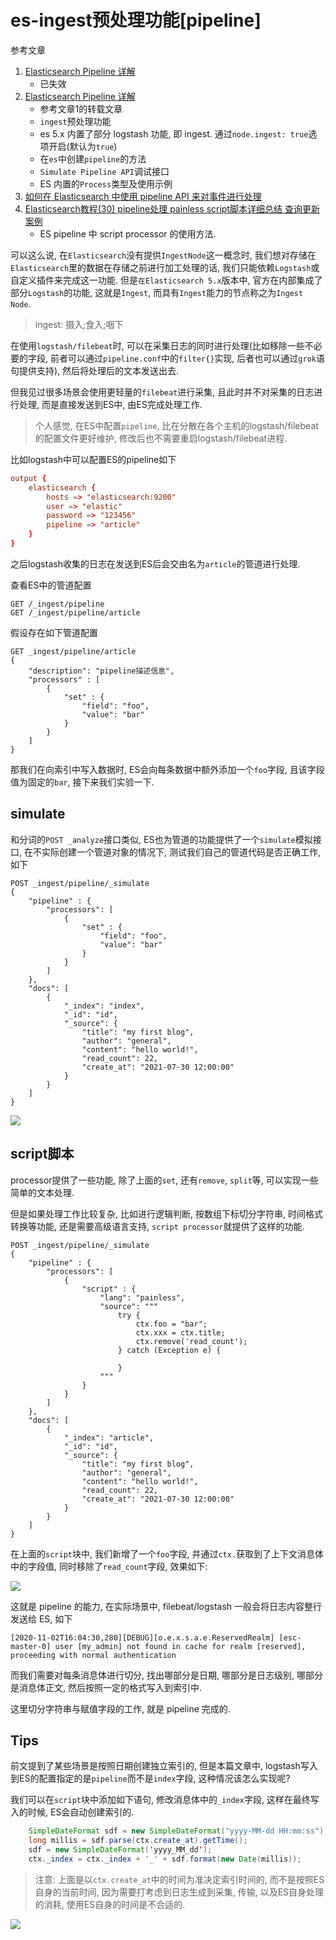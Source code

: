 # es-ingest预处理功能[pipeline]

参考文章

1. [Elasticsearch Pipeline 详解](https://my.oschina.net/u/4072296/blog/3073345)
    - 已失效
2. [Elasticsearch Pipeline 详解](https://blog.csdn.net/lijingjingchn/article/details/103068901)
    - 参考文章1的转载文章
    - `ingest`预处理功能
    - es 5.x 内置了部分 logstash 功能, 即 ingest. 通过`node.ingest: true`选项开启(默认为`true`)
    - 在`es`中创建`pipeline`的方法
    - `Simulate Pipeline API`调试接口
    - ES 内置的`Process`类型及使用示例
3. [如何在 Elasticsearch 中使用 pipeline API 来对事件进行处理](https://blog.csdn.net/UbuntuTouch/article/details/99702199)
4. [Elasticsearch教程(30) pipeline处理 painless script脚本详细总结 查询更新案例](https://blog.csdn.net/winterking3/article/details/114033906)
    - ES pipeline 中 script processor 的使用方法.

可以这么说, 在`Elasticsearch`没有提供`IngestNode`这一概念时, 我们想对存储在`Elasticsearch`里的数据在存储之前进行加工处理的话, 我们只能依赖`Logstash`或自定义插件来完成这一功能. 但是`在Elasticsearch 5.x`版本中, 官方在内部集成了部分`Logstash`的功能, 这就是`Ingest`, 而具有`Ingest`能力的节点称之为`Ingest Node`.

> ingest: 摄入;食入;咽下

在使用`logstash/filebeat`时, 可以在采集日志的同时进行处理(比如移除一些不必要的字段, 前者可以通过`pipeline.conf`中的`filter{}`实现, 后者也可以通过`grok`语句提供支持), 然后将处理后的文本发送出去.

但我见过很多场景会使用更轻量的`filebeat`进行采集, 且此时并不对采集的日志进行处理, 而是直接发送到ES中, 由ES完成处理工作.

> 个人感觉, 在ES中配置`pipeline`, 比在分散在各个主机的logstash/filebeat的配置文件更好维护, 修改后也不需要重启logstash/filebeat进程.

比如logstash中可以配置ES的pipeline如下

```conf
output {
    elasticsearch {
        hosts => "elasticsearch:9200"
        user => "elastic"
        password => "123456"
        pipeline => "article"
    }
}
```

之后logstash收集的日志在发送到ES后会交由名为`article`的管道进行处理.

查看ES中的管道配置

```
GET /_ingest/pipeline
GET /_ingest/pipeline/article
```

假设存在如下管道配置

```
GET _ingest/pipeline/article
{
    "description": "pipeline描述信息",
    "processors" : [
        {
            "set" : {
                "field": "foo",
                "value": "bar"
            }
        }
    ]
}
```

那我们在向索引中写入数据时, ES会向每条数据中额外添加一个`foo`字段, 且该字段值为固定的`bar`, 接下来我们实验一下.

## simulate

和分词的`POST _analyze`接口类似, ES也为管道的功能提供了一个`simulate`模拟接口, 在不实际创建一个管道对象的情况下, 测试我们自己的管道代码是否正确工作, 如下

```
POST _ingest/pipeline/_simulate
{
    "pipeline" : {
        "processors": [
            {
                "set" : {
                    "field": "foo",
                    "value": "bar"
                }
            }
        ]
    },
    "docs": [
        {
            "_index": "index",
            "_id": "id",
            "_source": {
                "title": "my first blog",
                "author": "general",
                "content": "hello world!",
                "read_count": 22,
                "create_at": "2021-07-30 12:00:00"
            }
        }
    ]
}
```

![](https://gitee.com/generals-space/gitimg/raw/master/5959269dfc1821fa05a220e0baeceec8.png)

## script脚本

processor提供了一些功能, 除了上面的`set`, 还有`remove`, `split`等, 可以实现一些简单的文本处理. 

但是如果处理工作比较复杂, 比如进行逻辑判断, 按数组下标切分字符串, 时间格式转换等功能, 还是需要高级语言支持, `script processor`就提供了这样的功能.

```
POST _ingest/pipeline/_simulate
{
    "pipeline" : {
        "processors": [
            {
                "script" : {
                    "lang": "painless",
                    "source": """
                        try {
                            ctx.foo = "bar";
                            ctx.xxx = ctx.title;
                            ctx.remove('read_count');
                        } catch (Exception e) {

                        }
                    """
                }
            }
        ]
    },
    "docs": [
        {
            "_index": "article",
            "_id": "id",
            "_source": {
                "title": "my first blog",
                "author": "general",
                "content": "hello world!",
                "read_count": 22,
                "create_at": "2021-07-30 12:00:00"
            }
        }
    ]
}
```

在上面的`script`块中, 我们新增了一个`foo`字段, 并通过`ctx.`获取到了上下文消息体中的字段值, 同时移除了`read_count`字段, 效果如下:

![](https://gitee.com/generals-space/gitimg/raw/master/e6cabb0205959241638895ca2b97b8f1.png)

这就是 pipeline 的能力, 在实际场景中, filebeat/logstash 一般会将日志内容整行发送给 ES, 如下

```
[2020-11-02T16:04:30,280][DEBUG][o.e.x.s.a.e.ReservedRealm] [esc-master-0] user [my_admin] not found in cache for realm [reserved], proceeding with normal authentication
```

而我们需要对每条消息体进行切分, 找出哪部分是日期, 哪部分是日志级别, 哪部分是消息体正文, 然后按照一定的格式写入到索引中. 

这里切分字符串与赋值字段的工作, 就是 pipeline 完成的.

## Tips

前文提到了某些场景是按照日期创建独立索引的, 但是本篇文章中, logstash写入到ES的配置指定的是`pipeline`而不是`index`字段, 这种情况该怎么实现呢?

我们可以在`script`块中添加如下语句, 修改消息体中的`_index`字段, 这样在最终写入的时候, ES会自动创建索引的.

```java
    SimpleDateFormat sdf = new SimpleDateFormat("yyyy-MM-dd HH:mm:ss"); 
    long millis = sdf.parse(ctx.create_at).getTime(); 
    sdf = new SimpleDateFormat('yyyy_MM_dd'); 
    ctx._index = ctx._index + '_' + sdf.format(new Date(millis)); 
```

> 注意: 上面是以`ctx.create_at`中的时间为准决定索引时间的, 而不是按照ES自身的当前时间, 因为需要打考虑到日志生成到采集, 传输, 以及ES自身处理的消耗, 使用ES自身的时间是不合适的.

![](https://gitee.com/generals-space/gitimg/raw/master/2809db6a70fc8979301980437a03c001.png)
